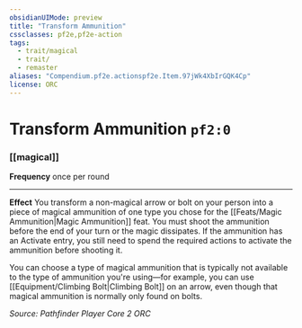 ```yaml
---
obsidianUIMode: preview
title: "Transform Ammunition"
cssclasses: pf2e,pf2e-action
tags:
  - trait/magical
  - trait/
  - remaster
aliases: "Compendium.pf2e.actionspf2e.Item.97jWk4XbIrGQK4Cp"
license: ORC
---
```

# Transform Ammunition `pf2:0`

### [[magical]]






**Frequency** once per round

* * *

**Effect** You transform a non-magical arrow or bolt on your person into a piece of magical ammunition of one type you chose for the [[Feats/Magic Ammunition|Magic Ammunition]] feat. You must shoot the ammunition before the end of your turn or the magic dissipates. If the ammunition has an Activate entry, you still need to spend the required actions to activate the ammunition before shooting it.

You can choose a type of magical ammunition that is typically not available to the type of ammunition you're using—for example, you can use [[Equipment/Climbing Bolt|Climbing Bolt]] on an arrow, even though that magical ammunition is normally only found on bolts.

*Source: Pathfinder Player Core 2*
*ORC*